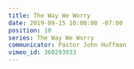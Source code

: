 ```yaml
---
title: The Way We Worry
date: 2019-09-15 10:00:00 -07:00
position: 10
series: The Way We Worry
communicator: Pastor John Huffman
vimeo_id: 360293933
---
```


